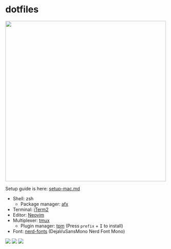 # dotfiles

<img width="500" alt="" src="https://user-images.githubusercontent.com/4442708/222952851-12e3765b-44c2-49c2-93e5-07eb16502994.png">

Setup guide is here: [setup-mac.md](./etc/docs/setup-mac.md)

- Shell: zsh
  - Package manager: [afx](https://github.com/b4b4r07/afx/)
- Terminal: [iTerm2](https://iterm2.com/)
- Editor: [Neovim](https://github.com/neovim/neovim)
- Multiplexer: [tmux](https://github.com/tmux/tmux)
  - Plugin manager: [tpm](https://github.com/tmux-plugins/tpm) (Press `prefix` + <kbd>I</kbd> to install)
- Font: [nerd-fonts](https://github.com/ryanoasis/nerd-fonts#font-installation) (DejaVuSansMono Nerd Font Mono)

[![][afx]](https://babarot.me/afx)
[![][neovim]](https://neovim.io/)
[![][tmux]](https://github.com/tmux/tmux/wiki)

[afx]:    https://img.shields.io/github/v/release/b4b4r07/afx?color=EF2D5E&display_name=release&label=AFX&logo=alchemy&logoColor=EF2D5E&sort=semver
[tmux]:   https://img.shields.io/github/v/tag/tmux/tmux?color=1BB91F&display_name=release&label=tmux&logo=tmux&logoColor=&sort=semver
[neovim]: https://img.shields.io/badge/neovim-v0.8.0-57A143.svg?style=popout&logo=neovim&logoColor=

<!--
[tmux]: https://img.shields.io/badge/tmux-3.3a-1BB91F.svg?style=popout&logo=tmux
[afx]:  https://img.shields.io/badge/afx-latest-EF2D5E.svg?style=popout&logo=alchemy

[brew]:   https://img.shields.io/badge/brew-mac-FBB040.svg?style=flat&logo=homebrew
[iterm2]: https://img.shields.io/badge/iTerm2-3.4.19_%28OS_10.15%2B%29-000000.svg?style=popout&logo=iterm2
-->
